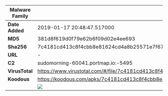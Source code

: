 | Malware Family | SandroRat                                                    |
| -------------- | ------------------------------------------------------------ |
| **Date Added** | 2019-01-17 20:48:47.517000                                                   |
| **MD5**        | 381d8f619d0f79e62b6f09d02e4ee693                             |
| **Sha256**     | 7c4181cd413c8f4cbb8e81624cd4a8b25571e7f6712c4afb4eb95b8a1b5a01b9 |
| **URL**        | -                                                            |
| **C2**         | sudomorning-60041.portmap.io:-5495 |
| **VirusTotal** | https://www.virustotal.com/#/file/7c4181cd413c8f4cbb8e81624cd4a8b25571e7f6712c4afb4eb95b8a1b5a01b9/detection |
| **Koodous**    | https://koodous.com/apks/7c4181cd413c8f4cbb8e81624cd4a8b25571e7f6712c4afb4eb95b8a1b5a01b9 |
|                | ![](../assets/7c4181cd413c8f4cbb8e81624cd4a8b25571e7f6712c4afb4eb95b8a1b5a01b9.png) |
